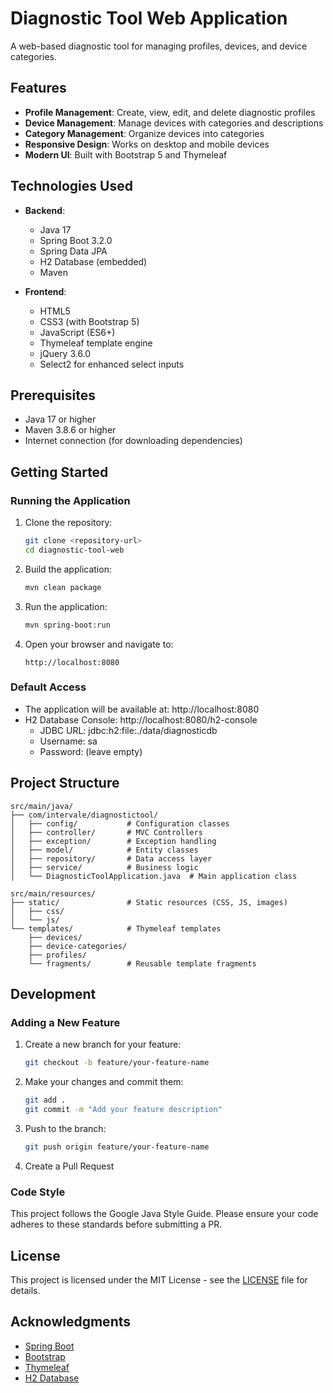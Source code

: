 # Diagnostic Tool Web Application

A web-based diagnostic tool for managing profiles, devices, and device categories.

## Features

- **Profile Management**: Create, view, edit, and delete diagnostic profiles
- **Device Management**: Manage devices with categories and descriptions
- **Category Management**: Organize devices into categories
- **Responsive Design**: Works on desktop and mobile devices
- **Modern UI**: Built with Bootstrap 5 and Thymeleaf

## Technologies Used

- **Backend**:
  - Java 17
  - Spring Boot 3.2.0
  - Spring Data JPA
  - H2 Database (embedded)
  - Maven

- **Frontend**:
  - HTML5
  - CSS3 (with Bootstrap 5)
  - JavaScript (ES6+)
  - Thymeleaf template engine
  - jQuery 3.6.0
  - Select2 for enhanced select inputs

## Prerequisites

- Java 17 or higher
- Maven 3.8.6 or higher
- Internet connection (for downloading dependencies)

## Getting Started

### Running the Application

1. Clone the repository:
   ```bash
   git clone <repository-url>
   cd diagnostic-tool-web
   ```

2. Build the application:
   ```bash
   mvn clean package
   ```

3. Run the application:
   ```bash
   mvn spring-boot:run
   ```

4. Open your browser and navigate to:
   ```
   http://localhost:8080
   ```

### Default Access

- The application will be available at: http://localhost:8080
- H2 Database Console: http://localhost:8080/h2-console
  - JDBC URL: jdbc:h2:file:./data/diagnosticdb
  - Username: sa
  - Password: (leave empty)

## Project Structure

```
src/main/java/
├── com/intervale/diagnostictool/
│   ├── config/           # Configuration classes
│   ├── controller/       # MVC Controllers
│   ├── exception/        # Exception handling
│   ├── model/            # Entity classes
│   ├── repository/       # Data access layer
│   ├── service/          # Business logic
│   └── DiagnosticToolApplication.java  # Main application class

src/main/resources/
├── static/               # Static resources (CSS, JS, images)
│   ├── css/
│   └── js/
└── templates/            # Thymeleaf templates
    ├── devices/
    ├── device-categories/
    ├── profiles/
    └── fragments/        # Reusable template fragments
```

## Development

### Adding a New Feature

1. Create a new branch for your feature:
   ```bash
   git checkout -b feature/your-feature-name
   ```

2. Make your changes and commit them:
   ```bash
   git add .
   git commit -m "Add your feature description"
   ```

3. Push to the branch:
   ```bash
   git push origin feature/your-feature-name
   ```

4. Create a Pull Request

### Code Style

This project follows the Google Java Style Guide. Please ensure your code adheres to these standards before submitting a PR.

## License

This project is licensed under the MIT License - see the [LICENSE](LICENSE) file for details.

## Acknowledgments

- [Spring Boot](https://spring.io/projects/spring-boot)
- [Bootstrap](https://getbootstrap.com/)
- [Thymeleaf](https://www.thymeleaf.org/)
- [H2 Database](https://www.h2database.com/)
